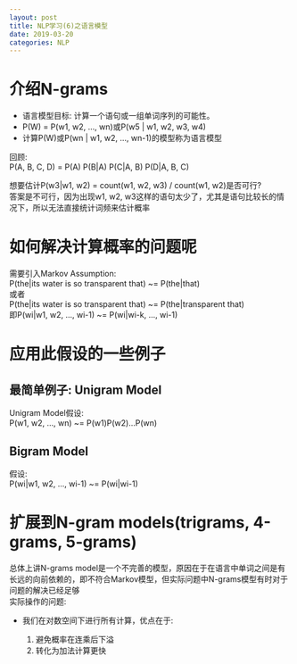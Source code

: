 ```yaml
---
layout: post
title: NLP学习(6)之语言模型
date: 2019-03-20
categories: NLP
---
```


# 介绍N-grams #  

- 语言模型目标: 计算一个语句或一组单词序列的可能性。  
- P(W) = P(w1, w2, ..., wn)或P(w5 | w1, w2, w3, w4)  
- 计算P(W)或P(wn | w1, w2, ..., wn-1)的模型称为语言模型  

回顾:  
P(A, B, C, D) = P(A) P(B|A) P(C|A, B) P(D|A, B, C)  

想要估计P(w3|w1, w2) = count(w1, w2, w3) / count(w1, w2)是否可行?  
答案是不可行，因为出现w1, w2, w3这样的语句太少了，尤其是语句比较长的情况下，所以无法直接统计词频来估计概率  

# 如何解决计算概率的问题呢 #  

需要引入Markov Assumption:  
P(the|its water is so transparent that) ~= P(the|that)  
或者  
P(the|its water is so transparent that) ~= P(the|transparent that)  
即P(wi|w1, w2, ..., wi-1) ~= P(wi|wi-k, ..., wi-1)  

# 应用此假设的一些例子 #  

## 最简单例子: Unigram Model ##  

Unigram Model假设:  
P(w1, w2, ..., wn) ~= P(w1)P(w2)...P(wn)

## Bigram Model ##  

假设:  
P(wi|w1, w2, ..., wi-1) ~= P(wi|wi-1)  

# 扩展到N-gram models(trigrams, 4-grams, 5-grams) #  

总体上讲N-grams model是一个不完善的模型，原因在于在语言中单词之间是有长远的向前依赖的，即不符合Markov模型，但实际问题中N-grams模型有时对于问题的解决已经足够  
实际操作的问题:  

- 我们在对数空间下进行所有计算，优点在于:  

    1. 避免概率在连乘后下溢
    2. 转化为加法计算更快